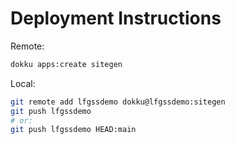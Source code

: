 # Deployment Instructions

Remote:

```bash
dokku apps:create sitegen
```

Local:

```bash
git remote add lfgssdemo dokku@lfgssdemo:sitegen
git push lfgssdemo
# or:
git push lfgssdemo HEAD:main
```
